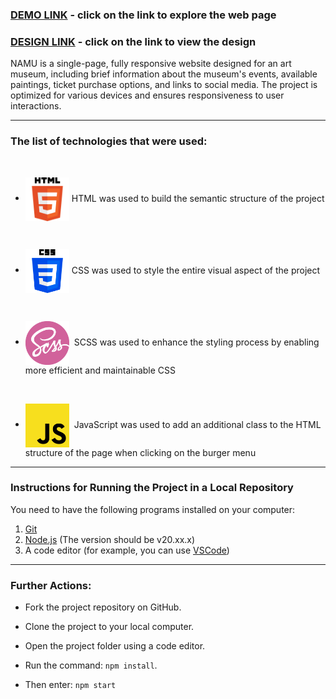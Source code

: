 ### [DEMO LINK](https://staner1.github.io/layout_landing-page/) - click on the link to explore the web page

### [DESIGN LINK](https://www.figma.com/file/cRBCqE06cDrY3s4jX7h3iY/%D0%9D%D0%90%D0%9C%D0%A3-(Edit)?node-id=0%3A1) - сlick on the link to view the design

NAMU is a single-page, fully responsive website designed for an art museum, including brief information about the museum's events, available paintings, ticket purchase options, and links to social media.
The project is optimized for various devices and ensures responsiveness to user interactions.

---

### The list of technologies that were used:

<br>

- <img src="https://github.com/staner1/Readme-images/blob/main/images/icons/HTML5_logo_and_wordmark.svg.png?raw=true" alt="HTML" align="center" width="70"/>
  HTML was used to build the semantic structure of the project

<br>

- <img src="https://github.com/staner1/Readme-images/blob/main/images/icons/css-icon.png?raw=true" alt="CSS" align="center" width="70"/>
  CSS was used to style the entire visual aspect of the project

<br>

- <img src="https://raw.githubusercontent.com/staner1/Readme-images/087bbf7828379f785b9cdbbdc37858db931b5a95/images/icons/scss-icon.svg" alt="SCSS" align="center" width="70"/>
  &nbsp;SCSS was used to enhance the styling process by enabling more efficient and maintainable CSS

<br>


- <img src="https://raw.githubusercontent.com/staner1/Readme-images/0bb16e5e2f4725519e259e9d55e3955598f6ff4f/images/icons/javascript-logo.svg" alt="SCSS" align="center" width="70"/>
  &nbsp;JavaScript was used to add an additional class to the HTML structure of the page when clicking on the burger menu

---

### Instructions for Running the Project in a Local Repository

You need to have the following programs installed on your computer:

1. [Git](https://git-scm.com/downloads/win) <br>
2. [Node.js](https://nodejs.org/en/download/package-manager) (The version should be v20.xx.x) <br>
3. A code editor (for example, you can use [VSCode](https://code.visualstudio.com/docs/?dv=win))

---
### Further Actions:

- Fork the project repository on GitHub.

- Clone the project to your local computer.

- Open the project folder using a code editor.

- Run the command: `npm install`.

- Then enter: `npm start`
